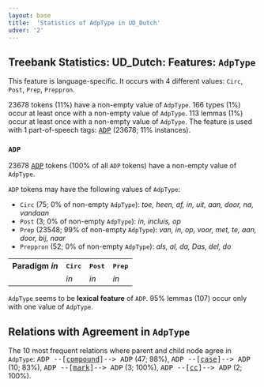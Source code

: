 ```yaml
---
layout: base
title:  'Statistics of AdpType in UD_Dutch'
udver: '2'
---
```


## Treebank Statistics: UD_Dutch: Features: `AdpType`

This feature is language-specific.
It occurs with 4 different values: `Circ`, `Post`, `Prep`, `Preppron`.

23678 tokens (11%) have a non-empty value of `AdpType`.
166 types (1%) occur at least once with a non-empty value of `AdpType`.
113 lemmas (1%) occur at least once with a non-empty value of `AdpType`.
The feature is used with 1 part-of-speech tags: <tt><a href="nl-pos-ADP.html">ADP</a></tt> (23678; 11% instances).

### `ADP`

23678 <tt><a href="nl-pos-ADP.html">ADP</a></tt> tokens (100% of all `ADP` tokens) have a non-empty value of `AdpType`.

`ADP` tokens may have the following values of `AdpType`:

* `Circ` (75; 0% of non-empty `AdpType`): <em>toe, heen, af, in, uit, aan, door, na, vandaan</em>
* `Post` (3; 0% of non-empty `AdpType`): <em>in, incluis, op</em>
* `Prep` (23548; 99% of non-empty `AdpType`): <em>van, in, op, voor, met, te, aan, door, bij, naar</em>
* `Preppron` (52; 0% of non-empty `AdpType`): <em>als, al, da, Das, del, do</em>

<table>
  <tr><th>Paradigm <i>in</i></th><th><tt>Circ</tt></th><th><tt>Post</tt></th><th><tt>Prep</tt></th></tr>
  <tr><td><tt></tt></td><td><em>in</em></td><td><em>in</em></td><td><em>in</em></td></tr>
</table>

`AdpType` seems to be **lexical feature** of `ADP`. 95% lemmas (107) occur only with one value of `AdpType`.

## Relations with Agreement in `AdpType`

The 10 most frequent relations where parent and child node agree in `AdpType`:
<tt>ADP --[<tt><a href="nl-dep-compound.html">compound</a></tt>]--> ADP</tt> (47; 98%),
<tt>ADP --[<tt><a href="nl-dep-case.html">case</a></tt>]--> ADP</tt> (10; 83%),
<tt>ADP --[<tt><a href="nl-dep-mark.html">mark</a></tt>]--> ADP</tt> (3; 100%),
<tt>ADP --[<tt><a href="nl-dep-cc.html">cc</a></tt>]--> ADP</tt> (2; 100%).


